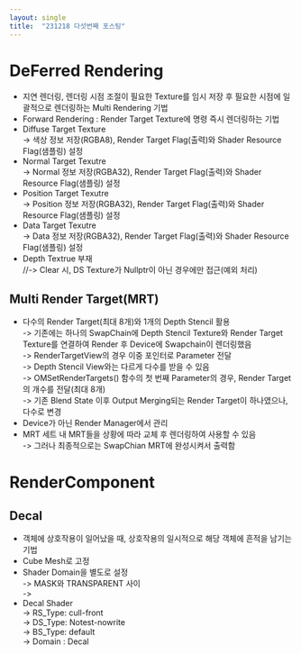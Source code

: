 ```yaml
---
layout: single
title:  "231218 다섯번째 포스팅"
---
```

# DeFerred Rendering
* 지연 렌더링, 렌더링 시점 조절이 필요한 Texture를 임시 저장 후 필요한 시점에 일괄적으로 렌더링하는 Multi Rendering 기법<br>
* Forward Rendering : Render Target Texture에 명령 즉시 렌더링하는 기법<br>
* Diffuse Target Texture <br>
-> 색상 정보 저장(RGBA8), Render Target Flag(출력)와 Shader Resource Flag(샘플링) 설정 <br>
* Normal Target Texutre <br>
-> Normal 정보 저장(RGBA32), Render Target Flag(출력)와 Shader Resource Flag(샘플링) 설정 <br>
* Position Target Texutre <br>
-> Position 정보 저장(RGBA32), Render Target Flag(출력)와 Shader Resource Flag(샘플링) 설정 <br>
* Data Target Texutre <br>
-> Data 정보 저장(RGBA32), Render Target Flag(출력)와 Shader Resource Flag(샘플링) 설정 <br>
* Depth Textrue 부재 <br>
//-> Clear 시, DS Texture가 Nullptr이 아닌 경우에만 접근(예외 처리) <br>

## Multi Render Target(MRT)
* 다수의 Render Target(최대 8개)와 1개의 Depth Stencil 활용 <br>
-> 기존에는 하나의 SwapChain에 Depth Stencil Texture와 Render Target Texture를 연결하여 Render 후 Device에 Swapchain이 렌더링했음 <br>
-> RenderTargetView의 경우 이중 포인터로 Parameter 전달 <br>
-> Depth Stencil View와는 다르게 다수를 받을 수 있음 <br>
-> OMSetRenderTargets() 함수의 첫 번째 Parameter의 경우, Render Target의 개수를 전달(최대 8개) <br>
-> 기존 Blend State 이후 Output Merging되는 Render Target이 하나였으나, 다수로 변경 <br>
* Device가 아닌 Render Manager에서 관리 <br>
* MRT 세트 내 MRT들을 상황에 따라 교체 후 렌더링하여 사용할 수 있음 <br>
-> 그러나 최종적으로는 SwapChian MRT에 완성시켜서 출력함 <br>

# RenderComponent
## Decal
* 객체에 상호작용이 일어났을 때, 상호작용의 일시적으로 해당 객체에 흔적을 남기는 기법
* Cube Mesh로 고정 <br>
* Shader Domain을 별도로 설정<br>
-> MASK와 TRANSPARENT 사이<br>
-> <br>
* Decal Shader<br>
-> RS_Type: cull-front <br>
-> DS_Type: Notest-nowrite <br>
-> BS_Type: default <br>
-> Domain : Decal <br>
